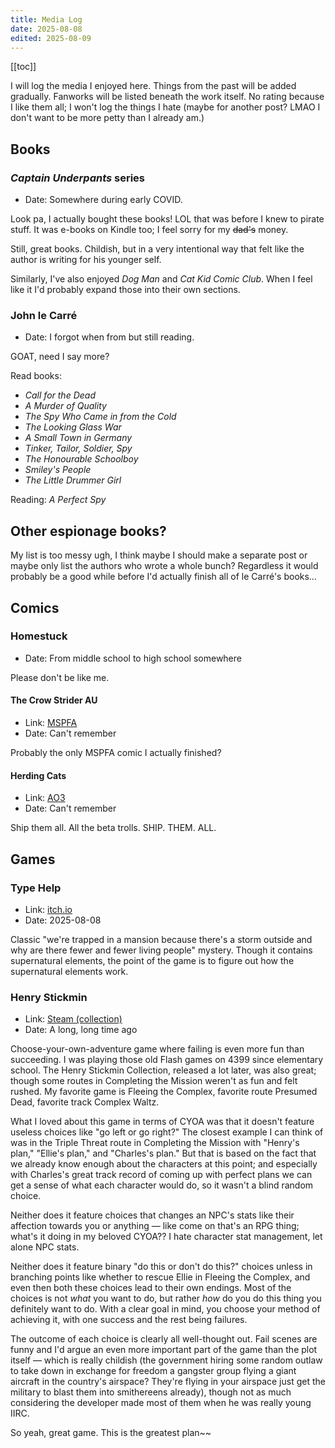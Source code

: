 ```yaml
---
title: Media Log
date: 2025-08-08
edited: 2025-08-09
---
```


[[toc]]

I will log the media I enjoyed here. Things from the past will be added gradually. Fanworks will be listed beneath the work itself. No rating because I like them all; I won't log the things I hate (maybe for another post? LMAO I don't want to be more petty than I already am.)

## Books

### *Captain Underpants* series

- Date: Somewhere during early COVID.

Look pa, I actually bought these books! LOL that was before I knew to pirate stuff. It was e-books on Kindle too; I feel sorry for my ~~dad's~~ money.

Still, great books. Childish, but in a very intentional way that felt like the author is writing for his younger self.

Similarly, I've also enjoyed *Dog Man* and *Cat Kid Comic Club*. When I feel like it I'd probably expand those into their own sections.

### John le Carré

- Date: I forgot when from but still reading.

GOAT, need I say more?

Read books:

- *Call for the Dead*
- *A Murder of Quality*
- *The Spy Who Came in from the Cold*
- *The Looking Glass War*
- *A Small Town in Germany*
- *Tinker, Tailor, Soldier, Spy*
- *The Honourable Schoolboy*
- *Smiley's People*
- *The Little Drummer Girl*

Reading: *A Perfect Spy*

## Other espionage books?

My list is too messy ugh, I think maybe I should make a separate post or maybe only list the authors who wrote a whole bunch? Regardless it would probably be a good while before I'd actually finish all of le Carré's books…

## Comics

### Homestuck

- Date: From middle school to high school somewhere

Please don't be like me.

#### The Crow Strider AU

- Link: [MSPFA](https://mspfa.com/?s=44153&p=1)
- Date: Can't remember

Probably the only MSPFA comic I actually finished?

#### Herding Cats

- Link: [AO3](https://archiveofourown.org/works/349720/chapters/568917)
- Date: Can't remember

Ship them all. All the beta trolls. SHIP. THEM. ALL.

## Games

### Type Help

- Link: [itch.io](https://william-rous.itch.io/type-help)
- Date: 2025-08-08

Classic "we're trapped in a mansion because there's a storm outside and why are there fewer and fewer living people" mystery. Though it contains supernatural elements, the point of the game is to figure out how the supernatural elements work.

### Henry Stickmin

- Link: [Steam (collection)](https://store.steampowered.com/app/1089980/The_Henry_Stickmin_Collection/)
- Date: A long, long time ago

Choose-your-own-adventure game where failing is even more fun than succeeding. I was playing those old Flash games on 4399 since elementary school. The Henry Stickmin Collection, released a lot later, was also great; though some routes in Completing the Mission weren't as fun and felt rushed. My favorite game is Fleeing the Complex, favorite route Presumed Dead, favorite track Complex Waltz.

What I loved about this game in terms of CYOA was that it doesn't feature useless choices like "go left or go right?" The closest example I can think of was in the Triple Threat route in Completing the Mission with "Henry's plan," "Ellie's plan," and "Charles's plan." But that is based on the fact that we already know enough about the characters at this point; and especially with Charles's great track record of coming up with perfect plans we can get a sense of what each character would do, so it wasn't a blind random choice.

Neither does it feature choices that changes an NPC's stats like their affection towards you or anything — like come on that's an RPG thing; what's it doing in my beloved CYOA?? I hate character stat management, let alone NPC stats.

Neither does it feature binary "do this or don't do this?" choices unless in branching points like whether to rescue Ellie in Fleeing the Complex, and even then both these choices lead to their own endings. Most of the choices is not *what* you want to do, but rather *how* do you do this thing you definitely want to do. With a clear goal in mind, you choose your method of achieving it, with one success and the rest being failures.

The outcome of each choice is clearly all well-thought out. Fail scenes are funny and I'd argue an even more important part of the game than the plot itself — which is really childish (the government hiring some random outlaw to take down in exchange for freedom a gangster group flying a giant aircraft in the country's airspace? They're flying in your airspace just get the military to blast them into smithereens already), though not as much considering the developer made most of them when he was really young IIRC.

So yeah, great game. This is the greatest plan~~

